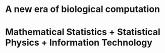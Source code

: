 # A new era of biological computation

# Mathematical Statistics + Statistical Physics + Information Technology
